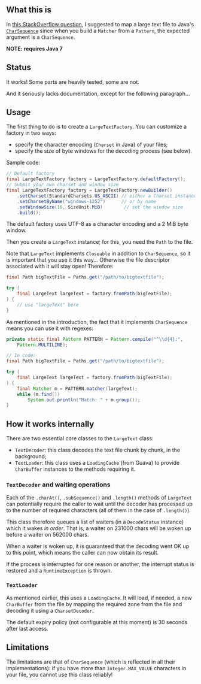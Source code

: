 ## What this is

In [this StackOverflow question](http://stackoverflow.com/q/22017480/1093528), I
suggested to map a large text file to Java's
[`CharSequence`](http://docs.oracle.com/javase/7/docs/api/java/lang/CharSequence.html)
since when you build a `Matcher` from a `Pattern`, the expected argument is a
`CharSequence`.

**NOTE: requires Java 7**

## Status

It works! Some parts are heavily tested, some are not.

And it seriously lacks documentation, except for the following paragraph...

## Usage

The first thing to do is to create a `LargeTextFactory`. You can customize a factory in two ways:

* specify the character encoding (`Charset` in Java) of your files;
* specify the size of byte windows for the decoding process (see below).

Sample code:

```java
// Default factory
final LargeTextFactory factory = LargeTextFactory.defaultFactory();
// Submit your own charset and window size
final LargeTextFactory factory = LargeTextFactory.newBuilder()
    .setCharset(StandardCharsets.US_ASCII) // either a Charset instance
    .setCharsetByName("windows-1252")      // or by name
    .setWindowSize(16, SizeUnit.MiB)        // set the window size
    .build();
```

The default factory uses UTF-8 as a character encoding and a 2 MiB byte window.

Then you create a `LargeText` instance; for this, you need the `Path` to the file.

Note that `LargeText` implements `Closeable` in addition to `CharSequence`, so it is important that
you use it this way...  Otherwise the file descriptor associated with it will stay open! Therefore:

```java
final Path bigTextFile = Paths.get("/path/to/bigtextfile");

try (
    final LargeText largeText = factory.fromPath(bigTextFile);
) {
    // use "largeText" here
}
```

As mentioned in the introduction, the fact that it implements `CharSequence` means you can use it
with regexes:

```java
private static final Pattern PATTERN = Pattern.compile("^\\d{4}:",
    Pattern.MULTILINE);

// In code:
final Path bigTextFile = Paths.get("/path/to/bigtextfile");

try (
    final LargeText largeText = factory.fromPath(bigTextFile);
) {
    final Matcher m = PATTERN.matcher(largeText);
    while (m.find())
        System.out.println("Match: " + m.group());
}
```

## How it works internally

There are two essential core classes to the `LargeText` class:

* `TextDecoder`: this class decodes the text file chunk by chunk, in the background;
* `TextLoader`: this class uses a `LoadingCache` (from Guava) to provide `CharBuffer` instances to
  the methods requiring it.

### `TextDecoder` and waiting operations

Each of the `.charAt()`, `.subSequence()` and `.length()` methods of `LargeText` can potentially
require the caller to wait until the decoder has processed up to the number of required characters
(all of them in the case of `.length()`).

This class therefore queues a list of waiters (in a `DecodeStatus` instance) which it wakes _in
order_. That is, a waiter on 231000 chars will be woken up before a waiter on 562000 chars.

When a waiter is woken up, it is guaranteed that the decoding went OK up to this point, which means
the caller can now obtain its result.

If the process is interrupted for one reason or another, the interrupt status is restored and a
`RuntimeException` is thrown.

### `TextLoader`

As mentioned earlier, this uses a `LoadingCache`. It will load, if needed, a new `CharBuffer` from
the file by mapping the required zone from the file and decoding it using a `CharsetDecoder`.

The default expiry policy (not configurable at this moment) is 30 seconds after last access.

## Limitations

The limitations are that of `CharSequence` (which is reflected in all their implementations): if you
have more than `Integer.MAX_VALUE` characters in your file, you cannot use this class reliably!

